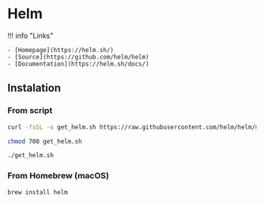 # Helm

!!! info "Links"

    - [Homepage](https://helm.sh/)
    - [Source](https://github.com/helm/helm)
    - [Documentation](https://helm.sh/docs/)

## Instalation

### From script

```bash
curl -fsSL -o get_helm.sh https://raw.githubusercontent.com/helm/helm/main/scripts/get-helm-3
```

```bash
chmod 700 get_helm.sh
```

```bash
./get_helm.sh
```

### From Homebrew (macOS)

```bash
brew install helm
```
